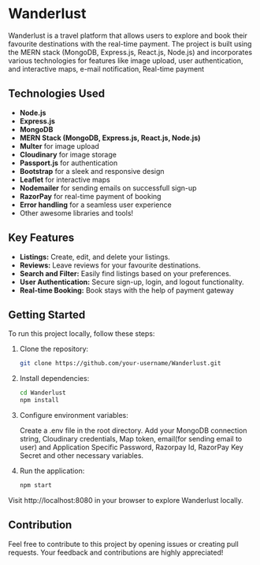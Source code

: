 # Wanderlust


Wanderlust is a travel platform that allows users to explore and book their favourite destinations with the real-time payment. The project is built using the MERN stack (MongoDB, Express.js, React.js, Node.js) and incorporates various technologies for features like image upload, user authentication, and interactive maps, e-mail notification, Real-time payment



## Technologies Used

- **Node.js**
- **Express.js**
- **MongoDB**
- **MERN Stack (MongoDB, Express.js, React.js, Node.js)**
- **Multer** for image upload
- **Cloudinary** for image storage
- **Passport.js** for authentication
- **Bootstrap** for a sleek and responsive design
- **Leaflet** for interactive maps
- **Nodemailer** for sending emails on successfull sign-up
- **RazorPay** for real-time payment of booking 
- **Error handling** for a seamless user experience
- Other awesome libraries and tools!

## Key Features

- **Listings:** Create, edit, and delete your listings.
- **Reviews:** Leave reviews for your favourite destinations.
- **Search and Filter:** Easily find listings based on your preferences.
- **User Authentication:** Secure sign-up, login, and logout functionality.
- **Real-time Booking:** Book stays with the help of payment gateway 

## Getting Started

To run this project locally, follow these steps:

1. Clone the repository:

   ```bash
   git clone https://github.com/your-username/Wanderlust.git

2. Install dependencies:

    ```bash
    cd Wanderlust
    npm install

3. Configure environment variables:

    Create a .env file in the root directory.
    Add your MongoDB connection string, Cloudinary credentials, Map token, email(for sending email to user) and Application Specific Password, Razorpay Id, RazorPay Key Secret and other necessary variables.

4. Run the application:

    ```bash
    npm start

  Visit http://localhost:8080 in your browser to explore Wanderlust locally.

## Contribution
Feel free to contribute to this project by opening issues or creating pull requests. Your feedback and contributions are highly appreciated!